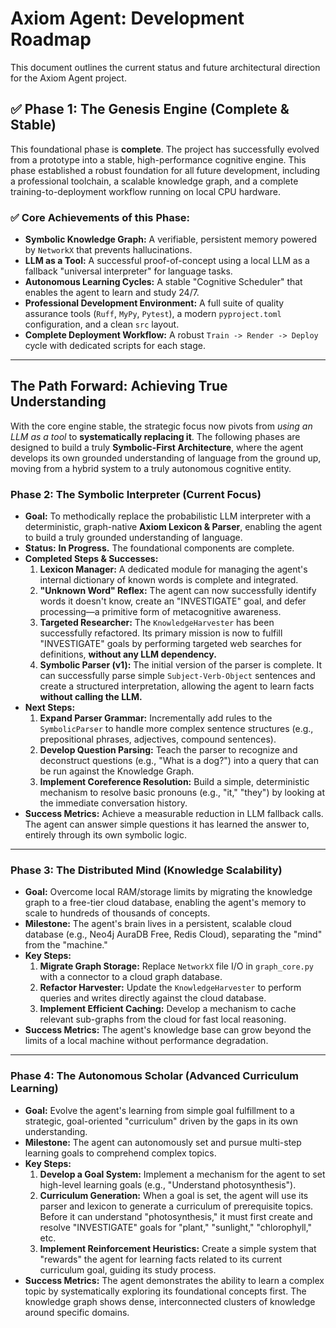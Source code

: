 # Axiom Agent: Development Roadmap

This document outlines the current status and future architectural direction for the Axiom Agent project.

## ✅ Phase 1: The Genesis Engine (Complete & Stable)

This foundational phase is **complete**. The project has successfully evolved from a prototype into a stable, high-performance cognitive engine. This phase established a robust foundation for all future development, including a professional toolchain, a scalable knowledge graph, and a complete training-to-deployment workflow running on local CPU hardware.

### ✅ **Core Achievements of this Phase:**
- **Symbolic Knowledge Graph:** A verifiable, persistent memory powered by `NetworkX` that prevents hallucinations.
- **LLM as a Tool:** A successful proof-of-concept using a local LLM as a fallback "universal interpreter" for language tasks.
- **Autonomous Learning Cycles:** A stable "Cognitive Scheduler" that enables the agent to learn and study 24/7.
- **Professional Development Environment:** A full suite of quality assurance tools (`Ruff`, `MyPy`, `Pytest`), a modern `pyproject.toml` configuration, and a clean `src` layout.
- **Complete Deployment Workflow:** A robust `Train -> Render -> Deploy` cycle with dedicated scripts for each stage.

---

## The Path Forward: Achieving True Understanding

With the core engine stable, the strategic focus now pivots from *using an LLM as a tool* to **systematically replacing it**. The following phases are designed to build a truly **Symbolic-First Architecture**, where the agent develops its own grounded understanding of language from the ground up, moving from a hybrid system to a truly autonomous cognitive entity.

### **Phase 2: The Symbolic Interpreter (Current Focus)**
- **Goal:** To methodically replace the probabilistic LLM interpreter with a deterministic, graph-native **Axiom Lexicon & Parser**, enabling the agent to build a truly grounded understanding of language.
- **Status:** **In Progress.** The foundational components are complete.
- **Completed Steps & Successes:**
    1.  **Lexicon Manager:** A dedicated module for managing the agent's internal dictionary of known words is complete and integrated.
    2.  **"Unknown Word" Reflex:** The agent can now successfully identify words it doesn't know, create an "INVESTIGATE" goal, and defer processing—a primitive form of metacognitive awareness.
    3.  **Targeted Researcher:** The `KnowledgeHarvester` has been successfully refactored. Its primary mission is now to fulfill "INVESTIGATE" goals by performing targeted web searches for definitions, **without any LLM dependency.**
    4.  **Symbolic Parser (v1):** The initial version of the parser is complete. It can successfully parse simple `Subject-Verb-Object` sentences and create a structured interpretation, allowing the agent to learn facts **without calling the LLM.**
- **Next Steps:**
    1.  **Expand Parser Grammar:** Incrementally add rules to the `SymbolicParser` to handle more complex sentence structures (e.g., prepositional phrases, adjectives, compound sentences).
    2.  **Develop Question Parsing:** Teach the parser to recognize and deconstruct questions (e.g., "What is a dog?") into a query that can be run against the Knowledge Graph.
    3.  **Implement Coreference Resolution:** Build a simple, deterministic mechanism to resolve basic pronouns (e.g., "it," "they") by looking at the immediate conversation history.
- **Success Metrics:** Achieve a measurable reduction in LLM fallback calls. The agent can answer simple questions it has learned the answer to, entirely through its own symbolic logic.

---

### **Phase 3: The Distributed Mind (Knowledge Scalability)**
- **Goal:** Overcome local RAM/storage limits by migrating the knowledge graph to a free-tier cloud database, enabling the agent's memory to scale to hundreds of thousands of concepts.
- **Milestone:** The agent's brain lives in a persistent, scalable cloud database (e.g., Neo4j AuraDB Free, Redis Cloud), separating the "mind" from the "machine."
- **Key Steps:**
    1.  **Migrate Graph Storage:** Replace `NetworkX` file I/O in `graph_core.py` with a connector to a cloud graph database.
    2.  **Refactor Harvester:** Update the `KnowledgeHarvester` to perform queries and writes directly against the cloud database.
    3.  **Implement Efficient Caching:** Develop a mechanism to cache relevant sub-graphs from the cloud for fast local reasoning.
- **Success Metrics:** The agent's knowledge base can grow beyond the limits of a local machine without performance degradation.

---

### **Phase 4: The Autonomous Scholar (Advanced Curriculum Learning)**
- **Goal:** Evolve the agent's learning from simple goal fulfillment to a strategic, goal-oriented "curriculum" driven by the gaps in its own understanding.
- **Milestone:** The agent can autonomously set and pursue multi-step learning goals to comprehend complex topics.
- **Key Steps:**
    1.  **Develop a Goal System:** Implement a mechanism for the agent to set high-level learning goals (e.g., "Understand photosynthesis").
    2.  **Curriculum Generation:** When a goal is set, the agent will use its parser and lexicon to generate a curriculum of prerequisite topics. Before it can understand "photosynthesis," it must first create and resolve "INVESTIGATE" goals for "plant," "sunlight," "chlorophyll," etc.
    3.  **Implement Reinforcement Heuristics:** Create a simple system that "rewards" the agent for learning facts related to its current curriculum goal, guiding its study process.
- **Success Metrics:** The agent demonstrates the ability to learn a complex topic by systematically exploring its foundational concepts first. The knowledge graph shows dense, interconnected clusters of knowledge around specific domains.
